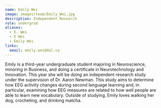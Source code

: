 ```yaml
---
name: Emily Wei
image: images/team/Emily_Wei.jpg
description: Independent Research
role: undergrad
aliases:
  - E. Wei
  - E Wei
  - Emily Wei
links:
  email: emily.wei@dal.ca
---
```

Emily is a third-year undergraduate student majoring in Neuroscience, minoring in Business, and doing a certificate in Neurotechnology and Innovation. This year she will be doing an independent research study under the supervision of Dr. Aaron Newman. This study aims to determine how EEG activity changes during second language learning and, in particular, examining how EEG measures are related to how well people are able to learn new vocabulary. Outside of studying, Emily loves walking her dog, crocheting, and drinking matcha.